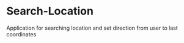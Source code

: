 # Search-Location
Application for searching location and set direction from user to last coordinates
